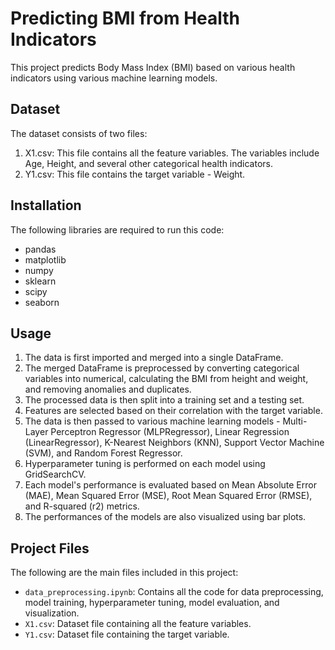 # Predicting BMI from Health Indicators

This project predicts Body Mass Index (BMI) based on various health indicators using various machine learning models.

## Dataset

The dataset consists of two files:

1. X1.csv: This file contains all the feature variables. The variables include Age, Height, and several other categorical health indicators.
2. Y1.csv: This file contains the target variable - Weight.

## Installation

The following libraries are required to run this code:

- pandas
- matplotlib
- numpy
- sklearn
- scipy
- seaborn

## Usage

1. The data is first imported and merged into a single DataFrame. 
2. The merged DataFrame is preprocessed by converting categorical variables into numerical, calculating the BMI from height and weight, and removing anomalies and duplicates.
3. The processed data is then split into a training set and a testing set.
4. Features are selected based on their correlation with the target variable.
5. The data is then passed to various machine learning models - Multi-Layer Perceptron Regressor (MLPRegressor), Linear Regression (LinearRegressor), K-Nearest Neighbors (KNN), Support Vector Machine (SVM), and Random Forest Regressor.
6. Hyperparameter tuning is performed on each model using GridSearchCV.
7. Each model's performance is evaluated based on Mean Absolute Error (MAE), Mean Squared Error (MSE), Root Mean Squared Error (RMSE), and R-squared (r2) metrics.
8. The performances of the models are also visualized using bar plots.

## Project Files

The following are the main files included in this project:

- `data_preprocessing.ipynb`: Contains all the code for data preprocessing, model training, hyperparameter tuning, model evaluation, and visualization.
- `X1.csv`: Dataset file containing all the feature variables.
- `Y1.csv`: Dataset file containing the target variable.
